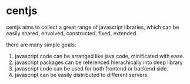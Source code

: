 centjs
======

centjs aims to collect a great range of javascript libraries, which can be easily shared, envolved, constructed, fixed, extended. 

there are many simple goals:

1. javascript code can be arranged like java code, minificated with ease.
2. javascript packages can be referenced hierachically into deep library
3. javascript code can be used for both frontend or backend side.
4. javascript can be easily distributed to different servers.
